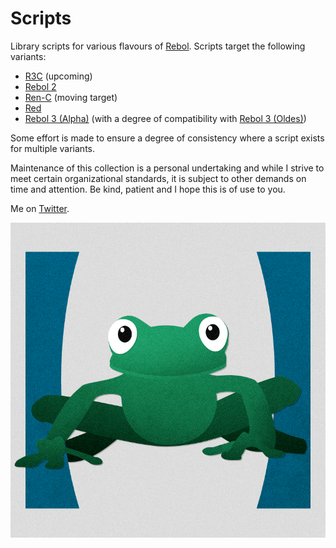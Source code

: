 Scripts
=======

Library scripts for various flavours of [Rebol](http://rebol.info). Scripts target the following variants:

* [R3C](https://github.com/metaeducation/ren-c/tree/r3c) (upcoming)
* [Rebol 2](http://www.rebol.com/download-core.html)
* [Ren-C](https://github.com/metaeducation/ren-c/) (moving target)
* [Red](https://www.red-lang.org/)
* [Rebol 3 (Alpha)](https://rebolsource.net/) (with a degree of compatibility with [Rebol 3 (Oldes)](https://github.com/Oldes/Rebol3))

Some effort is made to ensure a degree of consistency where a script exists for multiple variants.

Maintenance of this collection is a personal undertaking and while I strive to meet certain organizational standards, it is subject to other demands on time and attention. Be kind, patient and I hope this is of use to you.

Me on [Twitter](https://twitter.com/rgrebol).

![RebIT!](assets/reb-it@2x.jpg)
